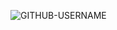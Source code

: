 <!--
# 👋 Hi, I'm Rony

Passionate about Software Engineering, Data Science and ML.

## 🌟 About Me
- 🌱 Always learning 
- 👯 Would love to collaborate on projects related to Machine Learning, AI


## 🛠️ Skills

- **Languages:** Python, SQL, JavaScript
- **Libraries & Frameworks:** TensorFlow, Scikit-Learn, Pandas, NumPy, Seaborn, Flask. 
- **Areas of Expertise:** Machine Learning, Data Analysis, Data Visualization, Web Development.

## 📫 How to Reach Me

- [📧 Email ](mailto:ronymu2gi@gmail.com)
- [💼 LinkedIn ](https://www.linkedin.com/in/rony-muriithi-5a9826194) 

Feel free to reach out if you have any questions or if you're interested in collaborating on a project!
-->

<p align="left"> <img src="https://komarev.com/ghpvc/?username=naphtron&label=Profile%20views&color=ce9927&style=flat" alt="GITHUB-USERNAME" /> </p>

<!--
**naphtron/naphtron** is a ✨ _special_ ✨ repository because its `README.md` (this file) appears on your GitHub profile. -
Here are some ideas to get you started:
- **Tools & Technologies:** Tableau, Git, Docker, AWS.
![Visitor Count](https://profile-counter.glitch.me/naphtron/count.svg)
---
[![](https://visitcount.itsvg.in/api?id=naphtron&icon=0&color=0)](https://visitcount.itsvg.in)

<p align="center"> <img src="https://komarev.com/ghpvc/?username=naphtron&label=Profile%20views&color=ce9927&style=flat" alt="GITHUB-USERNAME" /> </p>

## 📈 GitHub Stats

![Your Name's GitHub Stats](https://github-readme-stats.vercel.app/api?username=naphtron&show_icons=true&theme=radical)

- 🔭 I’m currently working on ...
- 🌱 I’m currently learning ...
- 👯 I’m looking to collaborate on ...
- 🤔 I’m looking for help with ...
- 💬 Ask me about ...
- 📫 How to reach me: ...
- 😄 Pronouns: ...
- ⚡ Fun fact: ...
-->
